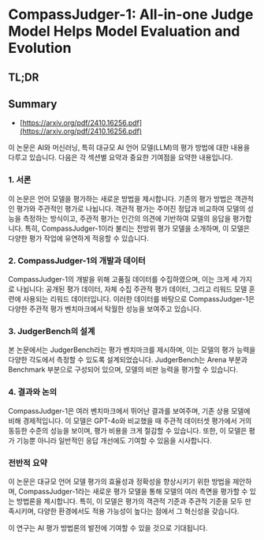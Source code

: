 # CompassJudger-1: All-in-one Judge Model Helps Model Evaluation and Evolution
## TL;DR
## Summary
- [https://arxiv.org/pdf/2410.16256.pdf](https://arxiv.org/pdf/2410.16256.pdf)

이 논문은 AI와 머신러닝, 특히 대규모 AI 언어 모델(LLM)의 평가 방법에 대한 내용을 다루고 있습니다. 다음은 각 섹션별 요약과 중요한 기여점을 요약한 내용입니다.

### 1. 서론
이 논문은 언어 모델을 평가하는 새로운 방법을 제시합니다. 기존의 평가 방법은 객관적인 평가와 주관적인 평가로 나뉩니다. 객관적 평가는 주어진 정답과 비교하여 모델의 성능을 측정하는 방식이고, 주관적 평가는 인간의 의견에 기반하여 모델의 응답을 평가합니다. 특히, CompassJudger-1이라 불리는 전방위 평가 모델을 소개하며, 이 모델은 다양한 평가 작업에 유연하게 적응할 수 있습니다.

### 2. CompassJudger-1의 개발과 데이터
CompassJudger-1의 개발을 위해 고품질 데이터를 수집하였으며, 이는 크게 세 가지로 나뉩니다: 공개된 평가 데이터, 자체 수집 주관적 평가 데이터, 그리고 리워드 모델 훈련에 사용되는 리워드 데이터입니다. 이러한 데이터를 바탕으로 CompassJudger-1은 다양한 주관적 평가 벤치마크에서 탁월한 성능을 보여주고 있습니다.

### 3. JudgerBench의 설계
본 논문에서는 JudgerBench라는 평가 벤치마크를 제시하며, 이는 모델의 평가 능력을 다양한 각도에서 측정할 수 있도록 설계되었습니다. JudgerBench는 Arena 부분과 Benchmark 부분으로 구성되어 있으며, 모델의 비판 능력을 평가할 수 있습니다.

### 4. 결과와 논의
CompassJudger-1은 여러 벤치마크에서 뛰어난 결과를 보여주며, 기존 상용 모델에 비해 경제적입니다. 이 모델은 GPT-4o와 비교했을 때 주관적 데이터셋 평가에서 거의 동등한 수준의 성능을 보이며, 평가 비용을 크게 절감할 수 있습니다. 또한, 이 모델은 평가 기능뿐 아니라 일반적인 응답 개선에도 기여할 수 있음을 시사합니다.

### 전반적 요약
이 논문은 대규모 언어 모델 평가의 효율성과 정확성을 향상시키기 위한 방법을 제안하며, CompassJudger-1라는 새로운 평가 모델을 통해 모델의 여러 측면을 평가할 수 있는 방법론을 제시합니다. 특히, 이 모델은 평가의 객관적 기준과 주관적 기준을 모두 만족시키며, 다양한 환경에서도 적용 가능성이 높다는 점에서 그 혁신성을 갖습니다.

이 연구는 AI 평가 방법론의 발전에 기여할 수 있을 것으로 기대됩니다.